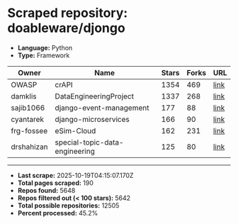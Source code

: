 # Scraped repository: doableware/djongo
* **Language:** Python
* **Type:** Framework

| Owner | Name | Stars | Forks | URL |
|---|---|---|---|---|
| OWASP | crAPI | 1354 | 469 | [link](https://github.com/OWASP/crAPI) |
| damklis | DataEngineeringProject | 1337 | 268 | [link](https://github.com/damklis/DataEngineeringProject) |
| sajib1066 | django-event-management | 177 | 88 | [link](https://github.com/sajib1066/django-event-management) |
| cyantarek | django-microservices | 166 | 90 | [link](https://github.com/cyantarek/django-microservices) |
| frg-fossee | eSim-Cloud | 162 | 231 | [link](https://github.com/frg-fossee/eSim-Cloud) |
| drshahizan | special-topic-data-engineering | 125 | 80 | [link](https://github.com/drshahizan/special-topic-data-engineering) |

---
* **Last scrape:** 2025-10-19T04:15:07.170Z
* **Total pages scraped:** 190
* **Repos found:** 5648
* **Repos filtered out (< 100 stars):** 5642
* **Total possible repositories:** 12505
* **Percent processed:** 45.2%
